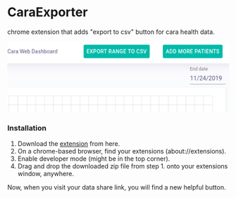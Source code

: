 # CaraExporter
chrome extension that adds "export to csv" button for cara health data.

![screenshot](https://raw.githubusercontent.com/JorySchossau/CaraExporter/master/images/button-screenshot.png)

### Installation

1. Download the [extension](https://raw.githubusercontent.com/JorySchossau/CaraExporter/master/caraexport-extension.zip) from here.
2. On a chrome-based browser, find your extensions (about://extensions).
3. Enable developer mode (might be in the top corner).
4. Drag and drop the downloaded zip file from step 1. onto your extensions window, anywhere.

Now, when you visit your data share link, you will find a new helpful button.
